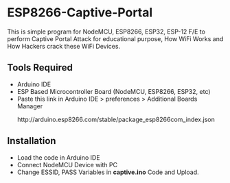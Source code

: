 # ESP8266-Captive-Portal
This is simple program for NodeMCU, ESP8266, ESP32, ESP-12 F/E to perform Captive Portal Attack for educational purpose, How WiFi Works and How Hackers crack these WiFi Devices.

<h2> Tools Required</h2>
<ul>
  <li>Arduino IDE</li>
  <li>ESP Based Microcontroller Board (NodeMCU, ESP8266, ESP32, etc)</li>
  <li> Paste this link in Arduino IDE > preferences > Additional Boards Manager <p>
    http://arduino.esp8266.com/stable/package_esp8266com_index.json
  </p></li>
</ul>

<h2> Installation </h2>
<ul>
  <li> Load the code in Arduino IDE </li>
  <li> Connect NodeMCU Device with PC </li>
  <li> Change ESSID, PASS Variables in <b>captive.ino</b> Code and Upload. </li>
</ul>
